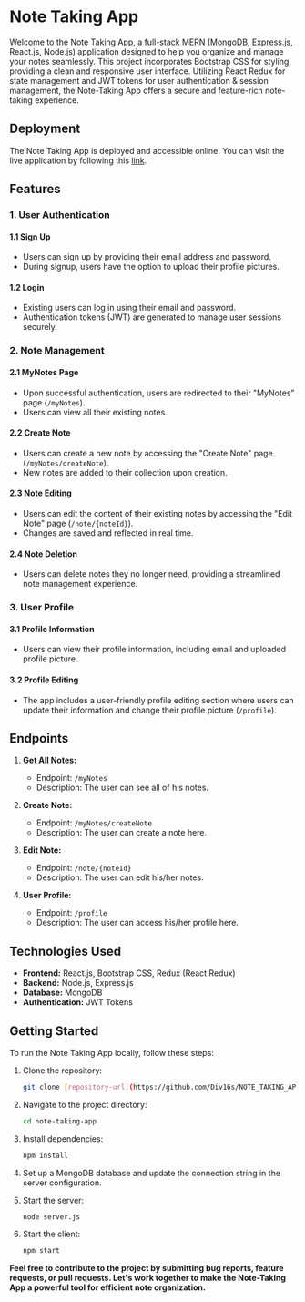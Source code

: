 # Note Taking App

Welcome to the Note Taking App, a full-stack MERN (MongoDB, Express.js, React.js, Node.js) application designed to help you organize and manage your notes seamlessly. This project incorporates Bootstrap CSS for styling, providing a clean and responsive user interface. Utilizing React Redux for state management and JWT tokens for user authentication & session management, the Note-Taking App offers a secure and feature-rich note-taking experience.

## Deployment

The Note Taking App is deployed and accessible online. You can visit the live application by following this [link](https://notesphere-flame.vercel.app/).

## Features

### 1. User Authentication

#### 1.1 Sign Up

- Users can sign up by providing their email address and password.
- During signup, users have the option to upload their profile pictures.

#### 1.2 Login

- Existing users can log in using their email and password.
- Authentication tokens (JWT) are generated to manage user sessions securely.

### 2. Note Management

#### 2.1 MyNotes Page

- Upon successful authentication, users are redirected to their "MyNotes" page (`/myNotes`).
- Users can view all their existing notes.

#### 2.2 Create Note

- Users can create a new note by accessing the "Create Note" page (`/myNotes/createNote`).
- New notes are added to their collection upon creation.

#### 2.3 Note Editing

- Users can edit the content of their existing notes by accessing the "Edit Note" page (`/note/{noteId}`).
- Changes are saved and reflected in real time.

#### 2.4 Note Deletion

- Users can delete notes they no longer need, providing a streamlined note management experience.

### 3. User Profile

#### 3.1 Profile Information

- Users can view their profile information, including email and uploaded profile picture.

#### 3.2 Profile Editing

- The app includes a user-friendly profile editing section where users can update their information and change their profile picture (`/profile`).

## Endpoints

1. **Get All Notes:**
   - Endpoint: `/myNotes`
   - Description: The user can see all of his notes.

2. **Create Note:**
   - Endpoint: `/myNotes/createNote`
   - Description: The user can create a note here.

3. **Edit Note:**
   - Endpoint: `/note/{noteId}`
   - Description: The user can edit his/her notes.

4. **User Profile:**
   - Endpoint: `/profile`
   - Description: The user can access his/her profile here.

## Technologies Used

- **Frontend:** React.js, Bootstrap CSS, Redux (React Redux)
- **Backend:** Node.js, Express.js
- **Database:** MongoDB
- **Authentication:** JWT Tokens

## Getting Started

To run the Note Taking App locally, follow these steps:

1. Clone the repository:

   ```bash
   git clone [repository-url](https://github.com/Div16s/NOTE_TAKING_APP)
   
2. Navigate to the project directory:

   ```bash
   cd note-taking-app

3. Install dependencies:

   ```bash
   npm install
   
4. Set up a MongoDB database and update the connection string in the server configuration.
   
5. Start the server:

   ```bash
   node server.js
   
6. Start the client:

   ```bash
   npm start


**Feel free to contribute to the project by submitting bug reports, feature requests, or pull requests. Let's work together to make the Note-Taking App a powerful tool for efficient note organization.**
